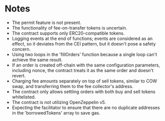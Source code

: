 # Notes

- The permit feature is not present.
- The functionality of fee-on-transfer tokens is uncertain.
- The contract supports only ERC20-compatible tokens.
- Logging events at the end of functions; events are considered as an effect, so it deviates from the CEI pattern, but it doesn't pose a safety concern.
- Using two loops in the 'fillOrders' function because a single loop can't achieve the same result.
- If an order is created off-chain with the same configuration parameters, including nonce, the contract treats it as the same order and doesn't revert.
- Charging fee amounts separately on top of sell tokens, similar to COW swap, and transferring them to the fee collector's address.
- The contract only allows settling orders with both buy and sell tokens whitelisted.
- The contract is not utilizing OpenZeppelin v5.
- Expecting the facilitator to ensure that there are no duplicate addresses in the 'borrowedTokens' array to save gas.
